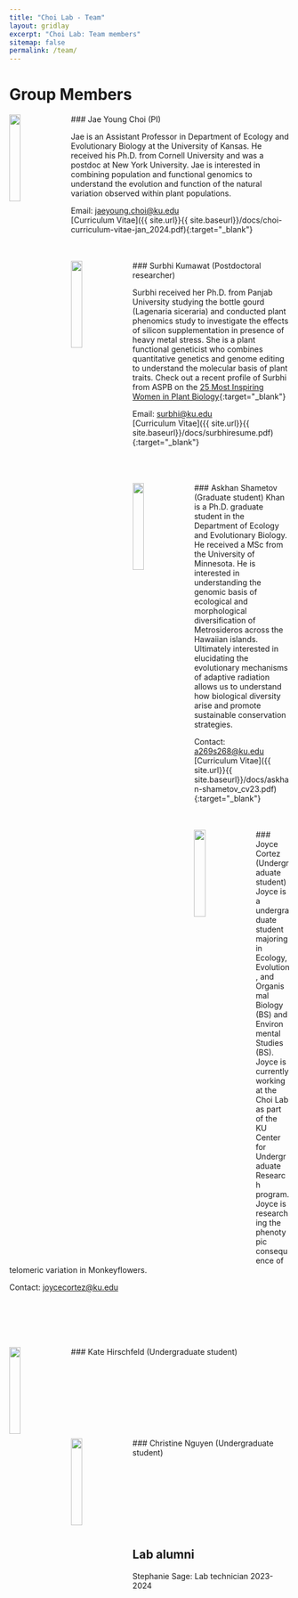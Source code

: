 ```yaml
---
title: "Choi Lab - Team"
layout: gridlay
excerpt: "Choi Lab: Team members"
sitemap: false
permalink: /team/
---
```


# Group Members

<img src = "{{ site.url}}{{ site.baseurl}}/images/Team/JYChoi.jpeg" class="img-responsive" width = "20%" style="float: left; margin-right: 10px; " />
### Jae Young Choi (PI)

Jae is an Assistant Professor in Department of Ecology and Evolutionary Biology at the University of Kansas. He received his Ph.D. from Cornell University and was a postdoc at New York University. Jae is interested in combining population and functional genomics to understand the evolution and function of the natural variation observed within plant populations.  

Email: jaeyoung.choi@ku.edu<br>
[Curriculum Vitae]({{ site.url}}{{ site.baseurl}}/docs/choi-curriculum-vitae-jan_2024.pdf){:target="_blank"}
<br><br><br>

<img src = "{{ site.url}}{{ site.baseurl}}/images/Team/SKumawat.jpeg" class="img-responsive" width = "20%" style="float: left; margin-right: 10px; " />
### Surbhi Kumawat (Postdoctoral researcher)

Surbhi received her Ph.D. from Panjab University studying the bottle gourd (Lagenaria siceraria) and conducted plant phenomics study to investigate the effects of silicon supplementation in presence of heavy metal stress. She is a plant functional geneticist who combines quantitative genetics and genome editing to understand the molecular basis of plant traits. Check out a recent profile of Surbhi from ASPB on the [25 Most Inspiring Women in Plant Biology](https://blog.aspb.org/25-inspiring-women-in-plant-biology/){:target="_blank"}

Email: surbhi@ku.edu<br>
[Curriculum Vitae]({{ site.url}}{{ site.baseurl}}/docs/surbhiresume.pdf){:target="_blank"}
<br><br><br><br>

<img src = "{{ site.url}}{{ site.baseurl}}/images/Team/AShametov.jpeg" class="img-responsive" width = "20%" style="float: left; margin-right: 10px; margin-bottom: 50px;" />
### Askhan Shametov (Graduate student)
Khan is a Ph.D. graduate student in the Department of Ecology and Evolutionary Biology. He received a MSc from the University of Minnesota. He is interested in understanding the genomic basis of ecological and morphological diversification of Metrosideros across the Hawaiian islands. Ultimately interested in elucidating the evolutionary mechanisms of adaptive radiation allows us to understand how biological diversity arise and promote sustainable conservation strategies. 

Contact: a269s268@ku.edu<br>
[Curriculum Vitae]({{ site.url}}{{ site.baseurl}}/docs/askhan-shametov_cv23.pdf){:target="_blank"}
<br><br><br>

<img src = "{{ site.url}}{{ site.baseurl}}/images/Team/JCortez.jpeg" class="img-responsive" width = "20%" style="float: left; margin-right: 10px; " />
### Joyce Cortez (Undergraduate student)
Joyce is a undergraduate student majoring in Ecology, Evolution, and Organismal Biology (BS) and Environmental Studies (BS). Joyce is currently working at the Choi Lab as part of the KU Center for Undergraduate Research program. Joyce is researching the phenotypic consequence of telomeric variation in Monkeyflowers.

Contact: joycecortez@ku.edu
<br><br><br><br><br><br>

<img src = "{{ site.url}}{{ site.baseurl}}/images/KULogo.png" class="img-responsive" width = "20%" style="float: left; margin-right: 10px; " />
### Kate Hirschfeld (Undergraduate student)

<br><br><br><br><br><br><br>

<img src = "{{ site.url}}{{ site.baseurl}}/images/KULogo.png" class="img-responsive" width = "20%" style="float: left; margin-right: 10px; " />
### Christine Nguyen (Undergraduate student)

<br><br><br><br><br><br><br>

## Lab alumni

Stephanie Sage: Lab technician 2023-2024

<br><br><br><br>